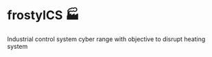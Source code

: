 # frostyICS &#127981;
Industrial control system cyber range with objective to disrupt heating system
